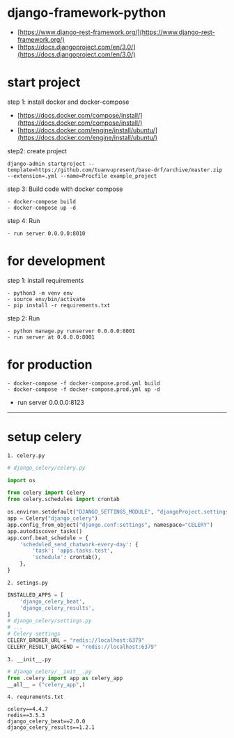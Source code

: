# django-framework-python
- [https://www.django-rest-framework.org/](https://www.django-rest-framework.org/)
- [https://docs.djangoproject.com/en/3.0/](https://docs.djangoproject.com/en/3.0/)
# start project 
step 1: install docker and docker-compose

- [https://docs.docker.com/compose/install/](https://docs.docker.com/compose/install/)
- [https://docs.docker.com/engine/install/ubuntu/](https://docs.docker.com/engine/install/ubuntu/)

step2: create project 
```
django-admin startproject --template=https://github.com/tuanvupresent/base-drf/archive/master.zip --extension=.yml --name=Procfile example_project
```

step 3: Build code with docker compose
```
- docker-compose build
- docker-compose up -d
```

step 4: Run
```
- run server 0.0.0.0:8010
```

# for development 
step 1: install requirements
```
- python3 -m venv env
- source env/bin/activate 
- pip install -r requirements.txt 
```
step 2: Run
```
- python manage.py runserver 0.0.0.0:8001
- run server at 0.0.0.0:8001
```

# for production 
```
- docker-compose -f docker-compose.prod.yml build
- docker-compose -f docker-compose.prod.yml up -d
```
- run server 0.0.0.0:8123

---
# setup celery

`1. celery.py`
```python
# django_celery/celery.py

import os

from celery import Celery
from celery.schedules import crontab

os.environ.setdefault("DJANGO_SETTINGS_MODULE", "djangoProject.settings")
app = Celery("django_celery")
app.config_from_object("django.conf:settings", namespace="CELERY")
app.autodiscover_tasks()
app.conf.beat_schedule = {
    'scheduled_send_chatwork-every-day': {
        'task': 'apps.tasks.test',
        'schedule': crontab(),
    },
}

```
`2. setings.py`
```python
INSTALLED_APPS = [
    'django_celery_beat',
    'django_celery_results',
]
# django_celery/settings.py
# ...
# Celery settings
CELERY_BROKER_URL = "redis://localhost:6379"
CELERY_RESULT_BACKEND = "redis://localhost:6379"
```
`3. __init__.py`
```python
# django_celery/__init__.py
from .celery import app as celery_app
__all__ = ("celery_app",)
```

`4. requrements.txt`
```text
celery==4.4.7
redis==3.5.3
django_celery_beat==2.0.0
django_celery_results==1.2.1
```
